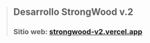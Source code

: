 > ## Desarrollo StrongWood v.2
> 
> ### Sitio web: [strongwood-v2.vercel.app](https://strongwood-v2.vercel.app/)

